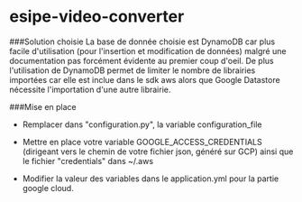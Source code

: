 # esipe-video-converter

###Solution choisie 
La base de donnée choisie est DynamoDB car plus facile 
d'utilisation (pour l'insertion et modification de données) 
malgré une documentation pas forcément évidente au 
premier coup d'oeil. De plus l'utilisation de DynamoDB 
permet de limiter le nombre de librairies importées car 
elle est inclue dans le sdk aws alors que Google Datastore
nécessite l'importation d'une autre librairie.


###Mise en place
* Remplacer dans "configuration.py", 
la variable configuration_file

* Mettre en place votre variable 
GOOGLE_ACCESS_CREDENTIALS (dirigeant vers le 
chemin de votre fichier json, généré sur GCP) 
ainsi que le fichier "credentials" dans ~/.aws 

* Modifier la valeur des variables dans le application.yml 
pour la partie google cloud. 







